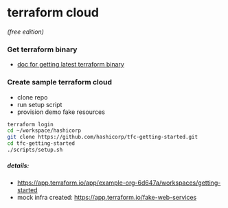 # terraform cloud
_(free edition)_

### Get terraform binary
* [doc for getting latest terraform binary](../desktop-tooling/terraform.md)

### Create sample terraform cloud
* clone repo
* run setup script
* provision demo fake resources

```bash
terraform login
cd ~/workspace/hashicorp
git clone https://github.com/hashicorp/tfc-getting-started.git
cd tfc-getting-started
./scripts/setup.sh
```
##### details:
* https://app.terraform.io/app/example-org-6d647a/workspaces/getting-started
* mock infra created: https://app.terraform.io/fake-web-services
